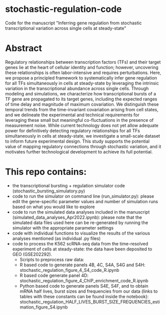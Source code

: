 # stochastic-regulation-code
Code for the manuscript "Inferring gene regulation from stochastic transcriptional variation across single cells at steady-state"

# Abstract
Regulatory relationships between transcription factors (TFs) and their target genes lie at the heart of cellular identity and function; however, uncovering these relationships is often labor-intensive and requires perturbations. Here, we propose a principled framework to systematically infer gene regulation for all TFs simultaneously in cells at steady-state by leveraging the intrinsic variation in the transcriptional abundance across single cells. Through modeling and simulations, we characterize how transcriptional bursts of a TF gene are propagated to its target genes, including the expected ranges of time delay and magnitude of maximum covariation. We distinguish these temporal trends from the time-invariant covariation arising from cell states, and we delineate the experimental and technical requirements for leveraging these small but meaningful co-fluctuations in the presence of measurement noise. While current technology does not yet allow adequate power for definitively detecting regulatory relationships for all TFs simultaneously in cells at steady-state, we investigate a small-scale dataset to inform future experimental design. This study supports the potential value of mapping regulatory connections through stochastic variation, and it motivates further technological development to achieve its full potential.

# This repo contains:
- the transcriptional bursting + regulation simulator code (stochastic_bursting_simulatory.py)
- code to run the simulator on command line (run_simulator.py): please edit the gene-specific parameter values and number of simulation runs based on what you would like to explore
- code to run the simulated data analyses included in the manuscript (simulated_data_analyses_Apr2022.ipynb): please note that the simulated data files used here can be re-generated by running the simulator with the appropriate parameter settings
- code with individual functions to visualize the results of the various analyses mentioned (as individual .py files)
- code to process the K562 scRNA-seq data from the time-resolved experiment of cells at steady-state: the data have been deposited to GEO (GSE202292).
  - Scripts to preprocess raw data: 
  - R based code to generate panels 4B, 4C, S4A, S4G and S4H: stochastic_regulation_figure_4_S4_code_R.ipynb
  - R based code generate panel 4D: stochastic_regulation_figure_4_ChIP_enrichment_code_R.ipynb 
  - Python based code to generate panels S4E, S4F, and to obtain mRNA half lives, burst sizes and frequencies from our data (links to tables with these constants can be found inside the notebook): stochastic_regulation_HALF_LIVES_BURST_SIZE_FREQUENCIES_estimation_figure_S4.ipynb
